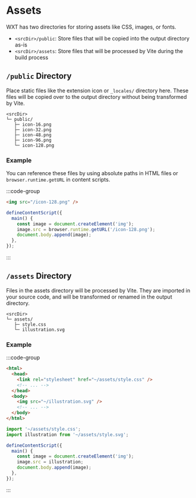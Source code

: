 # Assets

WXT has two directories for storing assets like CSS, images, or fonts.

- `<srcDir>/public`: Store files that will be copied into the output directory as-is
- `<srcDir>/assets`: Store files that will be processed by Vite during the build process

## `/public` Directory

Place static files like the extension icon or `_locales/` directory here. These files will be copied over to the output directory without being transformed by Vite.

```
<srcDir>
└─ public/
   ├─ icon-16.png
   ├─ icon-32.png
   ├─ icon-48.png
   ├─ icon-96.png
   └─ icon-128.png
```

### Example

You can reference these files by using absolute paths in HTML files or `browser.runtime.getURL` in content scripts.

:::code-group

```html [popup.html]
<img src="/icon-128.png" />
```

```ts [content.ts]
defineContentScript({
  main() {
    const image = document.createElement('img');
    image.src = browser.runtime.getURL('/icon-128.png');
    document.body.append(image);
  },
});
```

:::

## `/assets` Directory

Files in the assets directory will be processed by Vite. They are imported in your source code, and will be transformed or renamed in the output directory.

```
<srcDir>
└─ assets/
   ├─ style.css
   └─ illustration.svg
```

### Example

:::code-group

```html [popup.html]
<html>
  <head>
    <link rel="stylesheet" href="~/assets/style.css" />
    <!-- ... -->
  </head>
  <body>
    <img src="~/illustration.svg" />
    <!-- ... -->
  </body>
</html>
```

```ts [content.ts]
import '~/assets/style.css';
import illustration from '~/assets/style.svg';

defineContentScript({
  main() {
    const image = document.createElement('img');
    image.src = illustration;
    document.body.append(image);
  },
});
```

:::
